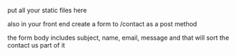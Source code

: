 put all your static files here 

also in your front end create a form to /contact  as a post method 

the form body includes subject, name, email, message and that will sort the contact us part of it 
